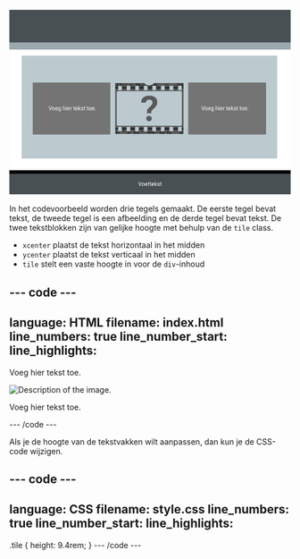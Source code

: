 ![Een webpagina met een tekstblok, dan een afbeeldingsblok en dan nog een tekstblok. Elk blok heeft dezelfde hoogte.](images/three-tiles.PNG)

In het codevoorbeeld worden drie tegels gemaakt. De eerste tegel bevat tekst, de tweede tegel is een afbeelding en de derde tegel bevat tekst. De twee tekstblokken zijn van gelijke hoogte met behulp van de `tile` class.

- `xcenter` plaatst de tekst horizontaal in het midden
- `ycenter` plaatst de tekst verticaal in het midden
- `tile` stelt een vaste hoogte in voor de `div`-inhoud

--- code ---
---
language: HTML
filename: index.html
line_numbers: true
line_number_start: 
line_highlights: 
---
  <section class="wrap">
    <div class="tertiary xcenter ycenter tile">
      <p>Voeg hier tekst toe.</p>
    </div>
    <img src="placeholder.png" alt="Description of the image.">
    <div class="tertiary xcenter ycenter tile">
      <p>Voeg hier tekst toe.</p>
    </div>
  </section>
--- /code ---

Als je de hoogte van de tekstvakken wilt aanpassen, dan kun je de CSS-code wijzigen.

--- code ---
---
language: CSS
filename: style.css
line_numbers: true
line_number_start: 
line_highlights: 
---
.tile {
  height: 9.4rem;
}
--- /code ---
